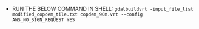 * RUN THE BELOW COMMAND IN SHELL:
`gdalbuildvrt -input_file_list modified_copdem_tile.txt copdem_90m.vrt --config AWS_NO_SIGN_REQUEST YES`